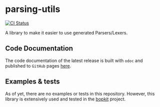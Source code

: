 # parsing-utils

[![CI Status](https://github.com/mbarbin/parsing-utils/workflows/ci/badge.svg)](https://github.com/mbarbin/parsing-utils/actions/workflows/ci.yml)

A library to make it easier to use generated Parsers/Lexers.

## Code Documentation

The code documentation of the latest release is built with `odoc` and published
to `GitHub` pages [here](https://mbarbin.github.io/parsing-utils).

## Examples & tests

As of yet, there are no examples or tests in this repository. However, this
library is extensively used and tested in the [bopkit](https://github.com/mbarbin/bopkit) project.
